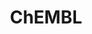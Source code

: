 ---
bigquery: https://console.cloud.google.com/bigquery?p=patents-public-data&d=ebi_chembl&page=dataset
citation: '"The ChEMBL database in 2017." Anna Gaulton, Anne Hersey, Michał Nowotka,
  A Patrícia Bento, Jon Chambers, David Mendez, Prudence Mutowo, Francis Atkinson,
  Louisa J Bellis, Elena Cibrián-Uhalte, Mark Davies, Nathan Dedman, Anneli Karlsson,
  María Paula Magariños, John P Overington, George Papadatos, Ines Smit, Andrew R
  Leach Nucleic acids Research (2017) 45 (Database Issue), D945-D954'
contributors: European Bioinformatics Institute
cost: None
description: ChEMBL Data is a manually curated database of small molecules used in
  drug discovery, including information about existing patented drugs.
documentation: 'schema: https://www.ebi.ac.uk/chembl/db_schema


  '
last_edit: 04/12/2022, 16:01:54
location: https://console.cloud.google.com/marketplace/product/google_patents_public_datasets/chembl
maintained_by: EMBL-EBI, an outstation of European Molecular Biology Laboratory
related_publications: '

  ChEMBL: towards direct deposition of bioassay data.


  Mendez D, Gaulton A, Bento AP, Chambers J, De Veij M, Félix E, Magariños MP, Mosquera
  JF, Mutowo P, Nowotka M, Gordillo-Marañón M, Hunter F, Junco L, Mugumbate G, Rodriguez-Lopez
  M, Atkinson F, Bosc N, Radoux CJ, Segura-Cabrera A, Hersey A, Leach AR.


  — Nucleic Acids Res. 2019; 47(D1):D930-D940. doi: 10.1093/nar/gky1075

  '
schema_fields:
- standard_text_value
- domain_description
- l8
- compound_name
- patent_id
- num_alerts
- l6
- mc_organism
- targrel_id
- name
- drug_substance_flag
- short_name
- assay_class_id
- species_group_flag
- uberon_id
- bei
- lle
- activity_id
- l3
- label
- cx_logd
- inorganic_flag
- irac_class_id
- aidx
- prod_pat_id
- metref_id
- level3_description
- warning_description
- molecular_mechanism
- year
- assay_id
- previous_company
- withdrawn_year
- l1
- end_position
- warnref_id
- published_type
- activity_count
- normal_range_min
- cpd_str_alert_id
- l5
- direct_interaction
- withdrawn_flag
- indref_id
- selectivity_comment
- topical
- who_name
- relationship
- parent_molregno
- level3
- molregno
- chebi_par_id
- path
- warning_year
- mc_tax_id
- patent_no
- cx_most_bpka
- relation
- molfile
- component_type
- assay_param_id
- doc_id
- published_value
- assay_cell_type
- frac_code
- creation_date
- disease_efficacy
- curation_comment
- entity_type
- ridx
- efo_term
- therapeutic_flag
- db_source
- authors
- published_relation
- version
- as_id
- active_ingredient
- mc_target_type
- met_comment
- last_active
- ddd_comment
- smid
- type
- level2
- first_in_class
- heavy_atoms
- description
- tid_fixed
- ad_type
- pchembl_value
- full_molformula
- target_desc
- cell_source_organism
- updated_on
- warning_country
- level1
- standard_type
- rtb
- ref_type
- go_id
- job_id
- frac_class_id
- cell_source_tissue
- value
- usan_year
- upper_value
- usan_stem_definition
- assay_type
- tid
- src_compound_id
- usan_stem_id
- normal_range_max
- prediction_method
- alert_name
- abstract
- ingredient
- potential_duplicate
- bto_id
- parent_id
- standard_inchi_key
- compsyn_id
- cx_most_apka
- warning_type
- mc_target_accession
- volume
- std_act_id
- priority
- protein_class_desc
- drug_product_flag
- num_lipinski_ro5_violations
- site_name
- actsm_id
- src_id
- indication_class
- accession
- relationship_desc
- activity_comment
- standard_inchi
- oral
- parenteral
- bao_format
- qed_weighted
- isoform
- relationship_type
- ref_url
- enzyme_name
- start_position
- stem
- level5
- aspect
- warning_id
- l4
- hbd
- bao_id
- targcomp_id
- predbind_id
- definition
- log_id
- pathway_id
- assay_subcellular_fraction
- patent_use_code
- units
- helm_notation
- issue
- mesh_heading
- black_box_warning
- assay_test_type
- idx
- assay_category
- pref_name
- downgraded
- met_conversion
- company
- qudt_units
- aromatic_rings
- title
- protein_class_id
- level2_description
- mol_atc_id
- cell_source_tax_id
- cidx
- class_type
- molecule_type
- nda_type
- alert_set_id
- mw_freebase
- max_phase
- status
- who_extra
- hba
- entity_id
- atc_code
- major_class
- level4
- assay_desc
- site_residues
- mc_target_name
- compound_key
- toid
- sequence_md5sum
- usan_substem
- country
- first_page
- stat
- mw_monoisotopic
- l2
- cell_ontology_id
- standard_units
- prodrug
- pathway_key
- delist_flag
- ddd_admr
- acd_logp
- alert_id
- cell_description
- dosage_form
- product_id
- mechanism_comment
- warning_class
- updated_by
- strength
- ro3_pass
- assay_source
- innovator_company
- cell_name
- assay_strain
- clo_id
- annotation
- first_approval
- ddd_units
- caloha_id
- mecref_id
- confidence_score
- assay_tissue
- mutation
- metabolite_record_id
- component_synonym
- submission_date
- src_description
- structure_type
- psa
- parent_type
- met_id
- l7
- related_tid
- sitecomp_id
- binding_site_comment
- research_stem
- mol_irac_id
- standard_upper_value
- last_page
- cx_logp
- mechanism_of_action
- molsyn_id
- biocomp_id
- doc_type
- route
- chirality
- molecular_species
- hrac_code
- synonyms
- target_mapping
- domain_name
- tax_id
- action_type
- acd_logd
- text_value
- chembl_id
- drug_record_id
- availability_type
- active_molregno
- irac_code
- class_level
- domain_type
- ref_id
- standard_relation
- result_flag
- ddd_id
- db_version
- uo_units
- cell_id
- parameter_type
- ddd_value
- assay_organism
- withdrawn_country
- full_mwt
- component_id
- cellosaurus_id
- comp_go_id
- co_stem_id
- target_type
- parent_go_id
- formulation_id
- canonical_smiles
- standard_flag
- polymer_flag
- mol_frac_id
- standard_value
- comments
- res_stem_id
- source_domain_id
- usan_stem
- comp_class_id
- parameter_value
- domain_id
- mesh_id
- withdrawn_class
- confidence
- protein_class_synonym
- approval_date
- mol_hrac_id
- level4_description
- smarts
- protclasssyn_id
- cl_lincs_id
- subgroup
- num_ro5_violations
- rgid
- site_id
- variant_id
- set_name
- ass_cls_map_id
- record_id
- enzyme_tid
- le
- hrac_class_id
- stem_class
- trade_name
- published_units
- orig_description
- max_phase_for_ind
- journal
- homologue
- compd_id
- sequence
- bao_endpoint
- ap_id
- src_short_name
- hba_lipinski
- src_assay_id
- dosed_ingredient
- mec_id
- oc_id
- level1_description
- syn_type
- alogp
- applicant_full_name
- tbl
- organism
- doi
- hbd_lipinski
- acd_most_bpka
- data_validity_comment
- source
- publication_number
- curated_by
- efo_id
- assay_tax_id
- natural_product
- substrate_record_id
- patent_expire_date
- pubmed_id
- sei
- drugind_id
- withdrawn_reason
- acd_most_apka
- tissue_id
shortname: chembl
tags:
- biotechnology
- health
- chemical
- bioinformatics
- medical
terms_of_use: CC BY-SA 3.0
title: ChEMBL
uuid: e232a192-965c-4ec9-904c-155b6dfe56c5
---